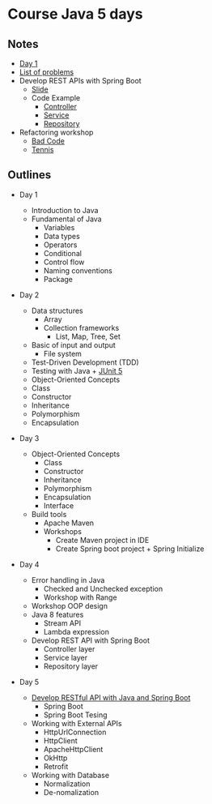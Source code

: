 # Course Java 5 days

## Notes
* [Day 1](https://github.com/up1/course-basic-java-5-days/tree/master/workshop/day01/day01)
* [List of problems](https://github.com/up1/course-basic-java-5-days/wiki/List-of-Kata)
* Develop REST APIs with Spring Boot
  * [Slide](https://github.com/up1/course-springboot-2020/blob/main/slide/SCK-SPRING-BOOT-RESTFUL-API-WORKSHOP.pdf) 
  * Code Example
    * [Controller](https://github.com/up1/course-springboot-2020/wiki/Create-REST-API)
    * [Service](https://github.com/up1/course-springboot-2020/wiki/Working-with-Service)
    * [Repository](https://github.com/up1/course-springboot-2020/wiki/Working-with-Repository)
* Refactoring workshop
  * [Bad Code](https://github.com/up1/workshop-java-badcode) 
  * [Tennis](https://github.com/up1/Tennis-Refactoring-Kata/tree/master/java)

## Outlines

* Day 1
  * Introduction to Java
  * Fundamental of Java
    * Variables
    * Data types
    * Operators
    * Conditional 
    * Control flow 
    * Naming conventions
    * Package
    
* Day 2
    * Data structures
      * Array
      * Collection frameworks
        * List, Map, Tree, Set 
    * Basic of input and output
      * File system 
    * Test-Driven Development (TDD)
    * Testing with Java  + [JUnit 5](https://junit.org/junit5/)
    * Object-Oriented Concepts
    * Class
    * Constructor
    * Inheritance
    * Polymorphism
    * Encapsulation 
    
* Day 3
    * Object-Oriented Concepts
      * Class
      * Constructor
      * Inheritance
      * Polymorphism
      * Encapsulation 
      * Interface
    * Build tools
      * Apache Maven
      * Workshops
        * Create Maven project in IDE
        * Create Spring boot project + Spring Initialize
    
* Day 4
    * Error handling in Java
      * Checked and Unchecked exception
      * Workshop with Range
    * Workshop OOP design
    * Java 8 features
      * Stream API
      * Lambda expression
    * Develop REST API with Spring Boot
      * Controller layer
      * Service layer
      * Repository layer
* Day 5
    * [Develop RESTful API with Java and Spring Boot](https://github.com/up1/course-springboot-2020/wiki/Workshop-REST-API)
      * Spring Boot
      * Spring Boot Tesing
    * Working with External APIs
      * HttpUrlConnection
      * HttpClient
      * ApacheHttpClient
      * OkHttp
      * Retrofit
    * Working with Database
      * Normalization
      * De-nomalization
      
